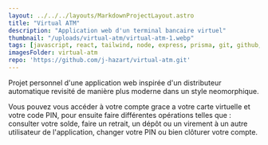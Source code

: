 ```yaml
---
layout: ../../../layouts/MarkdownProjectLayout.astro
title: "Virtual ATM"
description: "Application web d'un terminal bancaire virtuel"
thumbnail: "/uploads/virtual-atm/virtual-atm-1.webp"
tags: [javascript, react, tailwind, node, express, prisma, git, github, mysql]
imagesFolder: virtual-atm
repo: 'https://github.com/j-hazart/virtual-atm.git'
---
```


Projet personnel d'une application web inspirée d'un distributeur
automatique revisité de manière plus moderne dans un style neomorphique.

Vous pouvez vous accéder à votre compte grace a votre carte virtuelle et 
votre code PIN, pour ensuite faire différentes opérations telles que :
consulter votre solde, faire un retrait, un dépôt ou un virement à un
autre utilisateur de l'application, changer votre PIN ou bien
clôturer votre compte.


